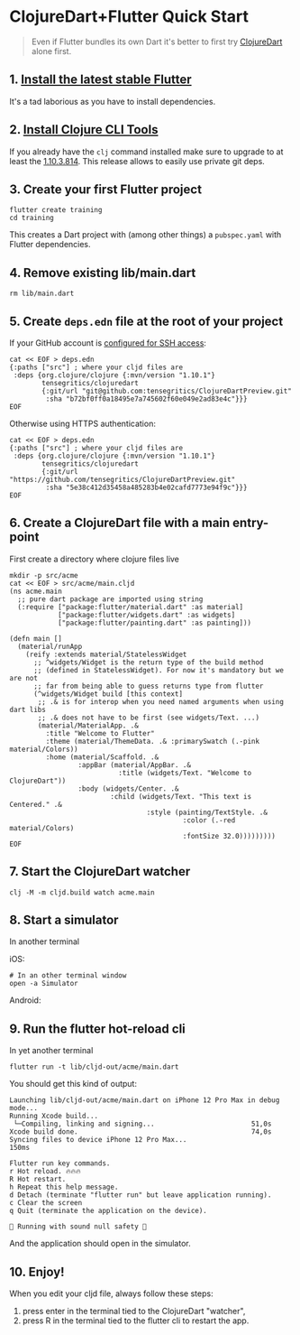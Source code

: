 # ClojureDart+Flutter Quick Start

> Even if Flutter bundles its own Dart it's better to first try [ClojureDart](quick-start.md) alone first.

## 1. [Install the latest stable Flutter](https://flutter.dev/docs/get-started/install)

It's a tad laborious as you have to install dependencies.

## 2. [Install Clojure CLI Tools](https://clojure.org/guides/getting_started#_clojure_installer_and_cli_tools)

If you already have the `clj` command installed make sure to upgrade to at least the [1.10.3.814](https://clojure.org/releases/tools#v1.10.3.814). This release allows to easily use private git deps.

## 3. Create your first Flutter project

``` shell
flutter create training
cd training
```

This creates a Dart project with (among other things) a `pubspec.yaml` with Flutter dependencies.

## 4. Remove existing lib/main.dart

``` shell
rm lib/main.dart
```

## 5. Create `deps.edn` file at the root of your project

If your GitHub account is [configured for SSH access](https://docs.github.com/en/github/authenticating-to-github/connecting-to-github-with-ssh/adding-a-new-ssh-key-to-your-github-account):

``` shell
cat << EOF > deps.edn
{:paths ["src"] ; where your cljd files are
 :deps {org.clojure/clojure {:mvn/version "1.10.1"}
        tensegritics/clojuredart
        {:git/url "git@github.com:tensegritics/ClojureDartPreview.git"
         :sha "b72bf0ff0a18495e7a745602f60e049e2ad83e4c"}}}
EOF
```

Otherwise using HTTPS authentication:

``` shell
cat << EOF > deps.edn
{:paths ["src"] ; where your cljd files are
 :deps {org.clojure/clojure {:mvn/version "1.10.1"}
        tensegritics/clojuredart
        {:git/url "https://github.com/tensegritics/ClojureDartPreview.git"
         :sha "5e38c412d35458a485283b4e02cafd7773e94f9c"}}}
EOF
```

## 6. Create a ClojureDart file with a main entry-point

First create a directory where clojure files live

``` shell
mkdir -p src/acme
cat << EOF > src/acme/main.cljd
(ns acme.main
  ;; pure dart package are imported using string
  (:require ["package:flutter/material.dart" :as material]
            ["package:flutter/widgets.dart" :as widgets]
            ["package:flutter/painting.dart" :as painting]))

(defn main []
  (material/runApp
    (reify :extends material/StatelessWidget
      ;; ^widgets/Widget is the return type of the build method
      ;; (defined in StatelessWidget). For now it's mandatory but we are not
      ;; far from being able to guess returns type from flutter
      (^widgets/Widget build [this context]
       ;; .& is for interop when you need named arguments when using dart libs
       ;; .& does not have to be first (see widgets/Text. ...)
       (material/MaterialApp. .&
         :title "Welcome to Flutter"
         :theme (material/ThemeData. .& :primarySwatch (.-pink material/Colors))
         :home (material/Scaffold. .&
                 :appBar (material/AppBar. .&
                           :title (widgets/Text. "Welcome to ClojureDart"))
                 :body (widgets/Center. .&
                         :child (widgets/Text. "This text is Centered." .&
                                  :style (painting/TextStyle. .&
                                           :color (.-red material/Colors)
                                           :fontSize 32.0)))))))))
EOF
```

## 7. Start the ClojureDart watcher

``` shell
clj -M -m cljd.build watch acme.main
```

## 8. Start a simulator

In another terminal

iOS:
``` shell
# In an other terminal window
open -a Simulator
```

Android:

## 9. Run the flutter hot-reload cli

In yet another terminal

``` shell
flutter run -t lib/cljd-out/acme/main.dart
```

You should get this kind of output:

```
Launching lib/cljd-out/acme/main.dart on iPhone 12 Pro Max in debug mode...
Running Xcode build...
 └─Compiling, linking and signing...                        51,0s
Xcode build done.                                           74,0s
Syncing files to device iPhone 12 Pro Max...                       150ms

Flutter run key commands.
r Hot reload. 🔥🔥🔥
R Hot restart.
h Repeat this help message.
d Detach (terminate "flutter run" but leave application running).
c Clear the screen
q Quit (terminate the application on the device).

💪 Running with sound null safety 💪
```

And the application should open in the simulator.

## 10. Enjoy!

 When you edit your cljd file, always follow these steps:
 1. press enter in the terminal tied to the ClojureDart "watcher",
 2. press R in the terminal tied to the flutter cli to restart the app.
